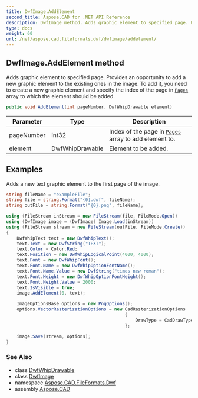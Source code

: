 ```yaml
---
title: DwfImage.AddElement
second_title: Aspose.CAD for .NET API Reference
description: DwfImage method. Adds graphic element to specified page. Provides an opportunity to add a new graphic element to the existing ones in the image. To add it you need to create a new graphic element and specify the index of the page in Pages array to which the element should be added
type: docs
weight: 60
url: /net/aspose.cad.fileformats.dwf/dwfimage/addelement/
---
```

## DwfImage.AddElement method

Adds graphic element to specified page. Provides an opportunity to add a new graphic element to the existing ones in the image. To add it, you need to create a new graphic element and specify the index of the page in [`Pages`](../pages/) array to which the element should be added.

```csharp
public void AddElement(int pageNumber, DwfWhipDrawable element)
```

| Parameter | Type | Description |
| --- | --- | --- |
| pageNumber | Int32 | Index of the page in [`Pages`](../pages/) array to add element to. |
| element | DwfWhipDrawable | Element to be added. |

## Examples

Adds a new text graphic element to the first page of the image.

```csharp
string fileName = "exampleFile";
string file = string.Format("{0}.dwf", fileName);
string outFile = string.Format("{0}.png", fileName);

using (FileStream inStream = new FileStream(file, FileMode.Open))
using (DwfImage image = (DwfImage) Image.Load(inStream))
using (FileStream stream = new FileStream(outFile, FileMode.Create))
{
    DwfWhipText text = new DwfWhipText();
    text.Text = new DwfString("TEXT");
    text.Color = Color.Red;
    text.Position = new DwfWhipLogicalPoint(4000, 4000);
    text.Font = new DwfWhipFont();
    text.Font.Name = new DwfWhipOptionFontName();
    text.Font.Name.Value = new DwfString("times new roman");
    text.Font.Height = new DwfWhipOptionFontHeight();
    text.Font.Height.Value = 2000;
    text.IsVisible = true;
    image.AddElement(0, text);

    ImageOptionsBase options = new PngOptions();
    options.VectorRasterizationOptions = new CadRasterizationOptions
                                             {
                                                 DrawType = CadDrawTypeMode.UseObjectColor,
                                             };

    image.Save(stream, options);
}
```

### See Also

* class [DwfWhipDrawable](../../../aspose.cad.fileformats.dwf.whip.objects.drawable/dwfwhipdrawable/)
* class [DwfImage](../)
* namespace [Aspose.CAD.FileFormats.Dwf](../../../aspose.cad.fileformats.dwf/)
* assembly [Aspose.CAD](../../../)


